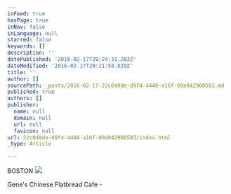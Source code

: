 ```yaml
---
inFeed: true
hasPage: true
inNav: false
inLanguage: null
starred: false
keywords: []
description: ''
datePublished: '2016-02-17T20:24:31.203Z'
dateModified: '2016-02-17T20:21:58.829Z'
title: ''
author: []
sourcePath: _posts/2016-02-17-22c049de-d9f4-4448-a16f-09a942900583.md
published: true
authors: []
publisher:
  name: null
  domain: null
  url: null
  favicon: null
url: 22c049de-d9f4-4448-a16f-09a942900583/index.html
_type: Article

---
```

BOSTON
![](https://the-grid-user-content.s3-us-west-2.amazonaws.com/fecd220a-5135-48bb-a3d8-7af32e4d49fa.jpg)

Gene's Chinese Flatbread Cafe -